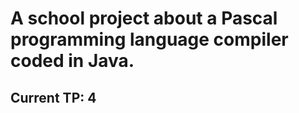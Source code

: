 <h1>A school project about a Pascal programming language compiler coded in Java.</h1>
<h2>Current <b>TP: 4</b></h2>
